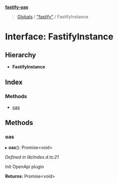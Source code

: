 **[fastify-oas](../README.md)**

> [Globals](../README.md) / ["fastify"](../modules/_fastify_.md) / FastifyInstance

# Interface: FastifyInstance

## Hierarchy

- **FastifyInstance**

## Index

### Methods

- [oas](_fastify_.fastifyinstance.md#oas)

## Methods

### oas

▸ **oas**(): Promise\<void>

_Defined in lib/index.d.ts:21_

Init OpenApi plugin

**Returns:** Promise\<void>
